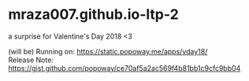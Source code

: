 # mraza007.github.io-ltp-2
a surprise for Valentine's Day 2018 &lt;3

(will be) Running on: https://static.popoway.me/apps/vday18/  
Release Note: https://gist.github.com/popoway/ce70af5a2ac569f4b81bb1c9cfc9bb04
